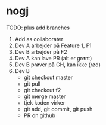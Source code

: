 # nogj

TODO: plus add branches

1. Add as collaborater
2. Dev A arbejder på Feature 1, F1
3. Dev B arbejder på F2
4. Dev A kan lave PR (alt er grønt)
5. Dev B prøver på GH, kan ikke (rød)
6. Dev B
   - git checkout master
   - git pull
   - git checkout f2
   - git merge master
   - tjek koden virker
   - git add, git commit, git push
   - PR on github
